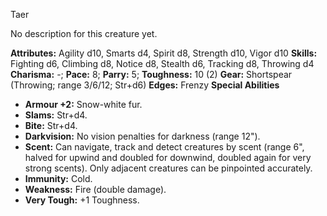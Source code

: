 Taer

No description for this creature yet.

**Attributes:** Agility d10, Smarts d4, Spirit d8, Strength d10, Vigor
d10
**Skills:** Fighting d6, Climbing d8, Notice d8, Stealth d6, Tracking
d8, Throwing d4
**Charisma:** -; **Pace:** 8; **Parry:** 5; **Toughness:** 10 (2)
**Gear:** Shortspear (Throwing; range 3/6/12; Str+d6)
**Edges:** Frenzy
**Special Abilities**
- **Armour +2:** Snow-white fur.
- **Slams:** Str+d4.
- **Bite:** Str+d4.
- **Darkvision:** No vision penalties for darkness (range 12").
- **Scent:** Can navigate, track and detect creatures by scent (range
6", halved for upwind and doubled for downwind, doubled again for very
strong scents). Only adjacent creatures can be pinpointed accurately.
- **Immunity:** Cold.
- **Weakness:** Fire (double damage).
- **Very Tough:** +1 Toughness.

